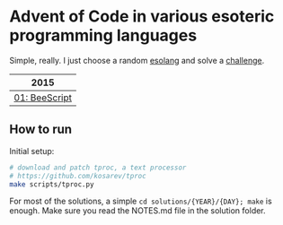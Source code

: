 # Advent of Code in various esoteric programming languages

Simple, really. I just choose a random [esolang][esolangs-wiki] and solve a [challenge][advent-of-code].

| 2015                                |
| ----------------------------------- |
| [01: BeeScript](solutions/2015/01/) |

## How to run

Initial setup:

```sh
# download and patch tproc, a text processor
# https://github.com/kosarev/tproc
make scripts/tproc.py
```

For most of the solutions, a simple `cd solutions/{YEAR}/{DAY}; make` is enough.
Make sure you read the NOTES.md file in the solution folder.

[esolangs-wiki]: https://esolangs.org/wiki/Main_Page
[advent-of-code]: https://adventofcode.com